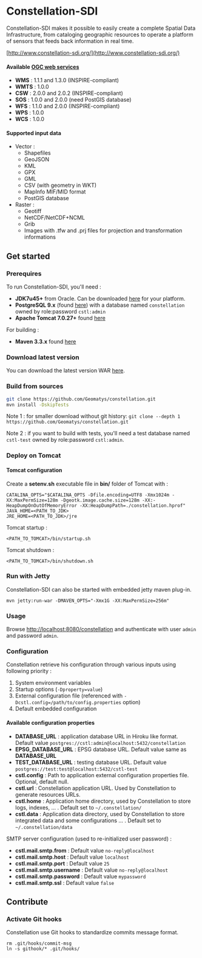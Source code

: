 # Constellation-SDI
Constellation-SDI makes it possible to easily create a complete Spatial Data Infrastructure, from cataloging geographic
resources to operate a platform of sensors that feeds back information in real time.

[http://www.constellation-sdi.org/](http://www.constellation-sdi.org/)

#### Available [OGC web services](http://www.opengeospatial.org/standards)
* **WMS** : 1.1.1 and 1.3.0 (INSPIRE-compliant)
* **WMTS** : 1.0.0
* **CSW** : 2.0.0 and 2.0.2 (INSPIRE-compliant)
* **SOS** : 1.0.0 and 2.0.0 (need PostGIS database)
* **WFS** : 1.1.0 and  2.0.0 (INSPIRE-compliant)
* **WPS** : 1.0.0
* **WCS** : 1.0.0

#### Supported input data
* Vector :
  * Shapefiles
  * GeoJSON
  * KML
  * GPX
  * GML
  * CSV (with geometry in WKT)
  * MapInfo MIF/MID format
  * PostGIS database
* Raster :
  * Geotiff
  * NetCDF/NetCDF+NCML
  * Grib
  * Images with .tfw and .prj files for projection and transformation informations

## Get started

### Prerequires
To run Constellation-SDI, you'll need :
* **JDK7u45+** from Oracle. Can be downloaded [here](http://www.oracle.com/technetwork/java/javase/downloads/jdk7-downloads-1880260.html) for your platform.
* **PostgreSQL 9.x** (found [here](http://www.postgresql.org/download/)) with a database named `constellation` owned by role:password `cstl:admin`
* **Apache Tomcat 7.0.27+** found [here](http://tomcat.apache.org/download-70.cgi)

For building :
* **Maven 3.3.x** found [here](https://maven.apache.org/download.cgi)

### Download latest version
You can download the latest version WAR [here](http://constellation-sdi.org/en/download.html).

### Build from sources
```sh
git clone https://github.com/Geomatys/constellation.git
mvn install -DskipTests
```
Note 1 : for smaller download without git history: `git clone --depth 1 https://github.com/Geomatys/constellation.git`

Note 2 : if you want to build with tests, you'll need a test database named `cstl-test` owned by role:password `cstl:admin`.

### Deploy on Tomcat
#### Tomcat configuration
Create a **setenv.sh** executable file in **bin/** folder of Tomcat with :

```
CATALINA_OPTS="$CATALINA_OPTS -Dfile.encoding=UTF8 -Xmx1024m -XX:MaxPermSize=128m -Dgeotk.image.cache.size=128m -XX:-HeapDumpOnOutOfMemoryError -XX:HeapDumpPath=./constellation.hprof"
JAVA_HOME=<PATH_TO_JDK>
JRE_HOME=<PATH_TO_JDK>/jre
 ```
Tomcat startup :
 ```
<PATH_TO_TOMCAT>/bin/startup.sh
 ```
Tomcat shutdown :
 ```
<PATH_TO_TOMCAT>/bin/shutdown.sh
 ```

### Run with Jetty
Constellation-SDI can also be started with embedded jetty maven plug-in.
```
mvn jetty:run-war -DMAVEN_OPTS="-Xmx1G -XX:MaxPermSize=256m"
```

### Usage
Browse  [http://localhost:8080/constellation](http://localhost:8080/constellation) and authenticate with user `admin` and password `admin`.


### Configuration
Constellation retrieve his configuration through various inputs using following priority  :
1. System environment variables
2. Startup options (`-Dproperty=value`)
3. External configuration file (referenced with `-Dcstl.config=/path/to/config.properties` option)
4. Default embedded configuration

#### Available configuration properties
* **DATABASE_URL** : application database URL in Hiroku like format. Default value `postgres://cstl:admin@localhost:5432/constellation`
* **EPSG_DATABASE_URL** : EPSG database URL. Default value same as **DATABASE_URL**
* **TEST_DATABASE_URL** : testing database URL. Default value `postgres://test:test@localhost:5432/cstl-test`
* **cstl.config** : Path to application external configuration properties file. Optional, default null.
* **cstl.url** : Constellation application URL. Used by Constellation to generate resources URLs.
* **cstl.home** : Application home directory, used by Constellation to store logs, indexes, ... . Default set to `~/.constellation/`
* **cstl.data** : Application data directory, used by Constellation to store integrated data and some configurations ... . Default set to `~/.constellation/data`

SMTP server configuration (used to re-initialized user password) :
* **cstl.mail.smtp.from** : Default value `no-reply@localhost`
* **cstl.mail.smtp.host** : Default value `localhost`
* **cstl.mail.smtp.port** : Default value `25`
* **cstl.mail.smtp.username** : Default value `no-reply@localhost`
* **cstl.mail.smtp.password** : Default value `mypassword`
* **cstl.mail.smtp.ssl** : Default value `false`

## Contribute

### Activate Git hooks
Constellation use Git hooks to standardize commits message format.

```shell
rm .git/hooks/commit-msg
ln -s githook/* .git/hooks/
```
